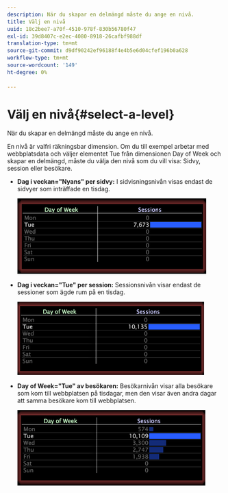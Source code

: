 ```yaml
---
description: När du skapar en delmängd måste du ange en nivå.
title: Välj en nivå
uuid: 18c2bee7-a70f-4510-978f-830b56780f47
exl-id: 39d8407c-e2ec-4080-8918-26cafbf988df
translation-type: tm+mt
source-git-commit: d9df90242ef96188f4e4b5e6d04cfef196b0a628
workflow-type: tm+mt
source-wordcount: '149'
ht-degree: 0%

---
```


# Välj en nivå{#select-a-level}

När du skapar en delmängd måste du ange en nivå.

En nivå är valfri räkningsbar dimension. Om du till exempel arbetar med webbplatsdata och väljer elementet Tue från dimensionen Day of Week och skapar en delmängd, måste du välja den nivå som du vill visa: Sidvy, session eller besökare.

* **Dag i veckan=&quot;Nyans&quot; per sidvy:** I sidvisningsnivån visas endast de sidvyer som inträffade en tisdag.

   ![](assets/vis_Subset_byPageView.png)

* **Dag i veckan=&quot;Tue&quot; per session:** Sessionsnivån visar endast de sessioner som ägde rum på en tisdag.

   ![](assets/vis_Subset_bySession.png)

* **Day of Week=&quot;Tue&quot; av besökaren:** Besökarnivån visar alla besökare som kom till webbplatsen på tisdagar, men den visar även andra dagar att samma besökare kom till webbplatsen.

   ![](assets/vis_Subset_byVisitor.png)

